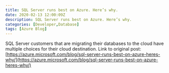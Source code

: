 ```yaml
---
title: SQL Server runs best on Azure. Here’s why.
date: 2020-02-13 12:00:09Z
description: SQL Server runs best on Azure. Here’s why.
categories: [Developer,Database]
tags: [Azure Blog]
---
```

SQL Server customers that are migrating their databases to the cloud have multiple choices for their cloud destination.
Link to original post: [https://azure.microsoft.com/blog/sql-server-runs-best-on-azure-heres-why/](https://azure.microsoft.com/blog/sql-server-runs-best-on-azure-heres-why/)